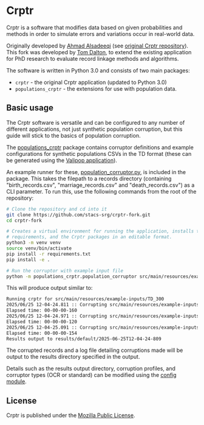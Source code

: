 # Crptr
Crptr is a software that modifies data based on given probabilities and methods in order to simulate errors and variations occur in real-world data. 

Originally developed by [Ahmad Alsadeeqi](https://github.com/alsediqi) (see [original Crptr repository](https://github.com/alsediqi/crptr-old)). This fork was developed by [Tom Dalton](https://github.com/tomsdalton), to extend the existing application for PhD research to evaluate record linkage methods and algorithms. 

The software is written in Python 3.0 and consists of two main packages:
- `crptr` - the original Crptr application (updated to Python 3.0)
- `populations_crptr` - the extensions for use with population data.

## Basic usage
The Crptr software is versatile and can be configured to any number of different applications, not just synthetic population corruption, but this guide will stick to the basics of population corruption.

The [populations_crptr](./src/main/python/populations_crptr/) package contains corruptor definitions and example configurations for synthetic populations CSVs in the TD format (these can be generated using the [Valipop application](https://github.com/stacs-srg/valipop)).

An example runner for these, [population_corruptor.py](./src/main/python/populations_crptr/population_corruptor.py), is included in the package. This takes the filepath to a records directory (containing "birth_records.csv", "marriage_records.csv" and "death_records.csv") as a CLI parameter. To run this, use the following commands from the root of the repository:

```sh
# Clone the repository and cd into it
git clone https://github.com/stacs-srg/crptr-fork.git
cd crptr-fork

# Creates a virtual environment for running the application, installs the
# requirements, and the Crptr packages in an editable format.
python3 -m venv venv
source venv/bin/activate
pip install -r requirements.txt
pip install -e .

# Run the corruptor with example input file
python -m populations_crptr.population_corruptor src/main/resources/example-inputs/TD_300
```

This will produce output similar to:
```txt
Running crptr for src/main/resources/example-inputs/TD_300
2025/06/25 12-04-24.811 :: Corrupting src/main/resources/example-inputs/TD_300/birth_records.csv...
Elapsed time: 00-00-00-160
2025/06/25 12-04-24.971 :: Corrupting src/main/resources/example-inputs/TD_300/marriage_records.csv...
Elapsed time: 00-00-00-120
2025/06/25 12-04-25.091 :: Corrupting src/main/resources/example-inputs/TD_300/death_records.csv...
Elapsed time: 00-00-00-154
Results output to results/default/2025-06-25T12-04-24-809
```

The corrupted records and a log file detailing corruptions made will be output to the results directory specified in the output.

Details such as the results output directory, corruption profiles, and corruptor types (OCR or standard) can be modified using the [config module](src/main/python/populations_crptr/config.py).

## License 
Crptr is published under the [Mozilla Public License](./LICENSE).
